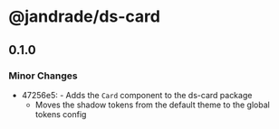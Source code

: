 # @jandrade/ds-card

## 0.1.0

### Minor Changes

-   47256e5: - Adds the `Card` component to the ds-card package
    -   Moves the shadow tokens from the default theme to the global tokens config
